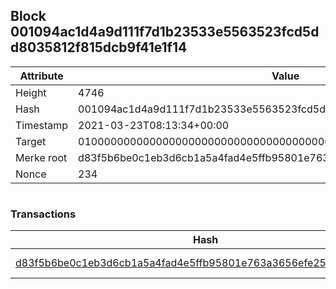 ## Block 001094ac1d4a9d111f7d1b23533e5563523fcd5dd8035812f815dcb9f41e1f14

Attribute | Value
--- | ---
Height | 4746
Hash | 001094ac1d4a9d111f7d1b23533e5563523fcd5dd8035812f815dcb9f41e1f14
Timestamp | 2021-03-23T08:13:34+00:00
Target | 0100000000000000000000000000000000000000000000000000000000000000
Merke root | d83f5b6be0c1eb3d6cb1a5a4fad4e5ffb95801e763a3656efe2513d02fefe85d
Nonce | 234

```

```

### Transactions

Hash | Amount
--- | ---
[d83f5b6be0c1eb3d6cb1a5a4fad4e5ffb95801e763a3656efe2513d02fefe85d](d83f5b6be0c1eb3d6cb1a5a4fad4e5ffb95801e763a3656efe2513d02fefe85d.md) | 10.00000000 SKEPTI 
